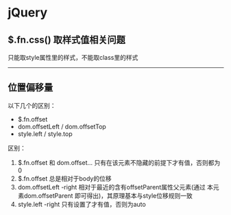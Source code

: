 # jQuery

## $.fn.css() 取样式值相关问题
只能取style属性里的样式，不能取class里的样式

---

## 位置偏移量
以下几个的区别：

* $.fn.offset
* dom.offsetLeft / dom.offsetTop
* style.left / style.top

区别：

1. $.fn.offset 和 dom.offset... 只有在该元素不隐藏的前提下才有值，否则都为0
2. $.fn.offset 总是相对于body的位移
3. dom.offsetLeft -right 相对于最近的含有offsetParent属性父元素(通过 本元素dom.offsetParent 即可得出)，其原理基本与style位移规则一致
4. style.left -right 只有设置了才有值，否则为auto